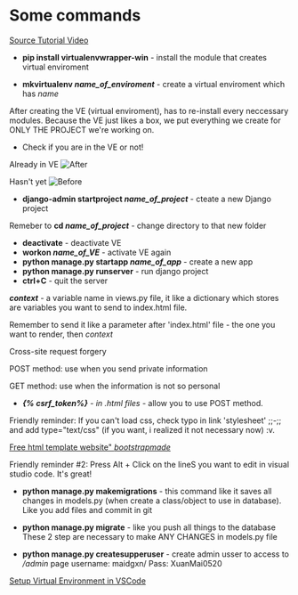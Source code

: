 # Some commands

[Source Tutorial Video](https://www.youtube.com/watch?v=jBzwzrDvZ18)

* **pip install virtualenvwrapper-win** - install the module that creates virtual enviroment

* **mkvirtualenv *name_of_enviroment*** - create a virtual enviroment which has *name*

After creating the VE (virtual enviroment), has to re-install every neccessary modules. Because the VE just likes a box, we put everything we create for ONLY THE PROJECT we're working on.

* Check if you are in the VE or not!

Already in VE 
![After]()

Hasn't yet
![Before]()

* **django-admin startproject *name_of_project*** - cteate a new Django project

Remeber to **cd *name_of_project*** - change directory to that new folder

* **deactivate** - deactivate VE
* **workon *name_of_VE*** - activate VE again
* **python manage.py startapp *name_of_app*** - create a new app
* **python manage.py runserver** - run django project
* **ctrl+C** - quit the server

***context*** - a variable name in views.py file, it like a dictionary which stores are variables you want to send to index.html file.

Remember to send it like a parameter after 'index.html' file - the one you want to render, then *context*

Cross-site request forgery 

POST method: use when you send private information

GET method: use when the information is not so personal

* ***{% csrf_token%}** - in .html files* - allow you to use POST method.

Friendly reminder: If you can't load css, check typo in link 'stylesheet' ;;-;; and add type="text/css" (if you want, i realized it not necessary now) :v.

[Free html template website" *bootstrapmade*](https://bootstrapmade.com/)

Friendly reminder #2: Press Alt + Click on the lineS you want to edit in visual studio code. It's great!

* **python manage.py makemigrations** - this command like it saves all changes in models.py (when create a class/object to use in database). Like you add files and commit in git
* **python manage.py migrate** - like you push all things to the database
These 2 step are necessary to make ANY CHANGES in models.py file

* **python manage.py createsupperuser** - create admin usser to access to */admin* page
username: maidgxn/ Pass: XuanMai0520

 
[Setup Virtual Environment in VSCode](https://www.youtube.com/watch?v=vc-5H4B5C4M)
